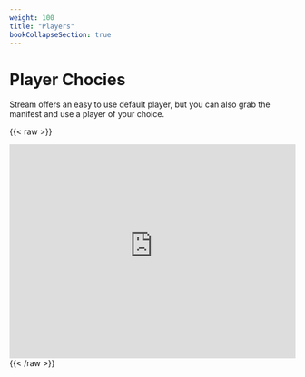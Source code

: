 ```yaml
---
weight: 100
title: "Players"
bookCollapseSection: true
---
```


# Player Chocies

Stream offers an easy to use default player, but you can also grab the manifest
and use a player of your choice.

{{< raw >}}
<!-- Cloudflare Stream embed code -->
<div style="position: relative; padding-top: 75%;">
  <iframe
    src="https://customer-igynxd2rwhmuoxw8.cloudflarestream.com/6fc1827b329cf8d79dbae8f661786235/iframe?poster=https%3A%2F%2Fcustomer-igynxd2rwhmuoxw8.cloudflarestream.com%2F6fc1827b329cf8d79dbae8f661786235%2Fthumbnails%2Fthumbnail.jpg%3Ftime%3D%26height%3D600"
    loading="lazy"
    style="border: none; position: absolute; top: 0; left: 0; height: 100%; width: 100%;"
    allow="accelerometer; gyroscope; autoplay; encrypted-media; picture-in-picture;"
    allowfullscreen="true"
  ></iframe>
</div>
{{< /raw >}}
